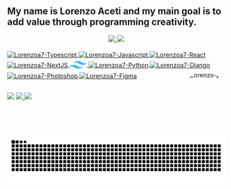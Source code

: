 ## My name is Lorenzo Aceti and my main goal is to add value through programming creativity.
<div align="center">
  <a href="https://github.com/lorenzoa7">
  <img height="180em" src="https://github-readme-stats.vercel.app/api?username=lorenzoa7&show_icons=true&theme=dark"/>
  <img height="180em" src="https://github-readme-stats.vercel.app/api/top-langs/?username=lorenzoa7&layout=compact&theme=dark&exclude_repo=ControleCompraVenda"/>
</div>
<div style="display: inline_block"><br>
  <img align="center" alt="Lorenzoa7-Typescript" height="30" width="40" src="https://cdn.jsdelivr.net/gh/devicons/devicon/icons/typescript/typescript-original.svg">
  <img align="center" alt="Lorenzoa7-Javascript" height="30" width="40" src="https://cdn.jsdelivr.net/gh/devicons/devicon/icons/javascript/javascript-original.svg">
  <img align="center" alt="Lorenzoa7-React" height="30" width="40" src="https://cdn.jsdelivr.net/gh/devicons/devicon/icons/react/react-original.svg">
  <img align="center" alt="Lorenzoa7-NextJS" height="30" width="40" src="https://cdn.jsdelivr.net/gh/devicons/devicon/icons/nextjs/nextjs-original.svg">
  <img align="center" alt="Lorenzoa7-TailwindCSS" height="30" width="40" src="https://github.com/devicons/devicon/blob/v2.16.0/icons/tailwindcss/tailwindcss-original.svg">
  <img align="center" alt="Lorenzoa7-Python" height="30" width="40" src="https://cdn.jsdelivr.net/gh/devicons/devicon/icons/python/python-original.svg">
  <img align="center" alt="Lorenzoa7-Django" height="30" width="40" src="https://cdn.jsdelivr.net/gh/devicons/devicon/icons/django/django-plain.svg" />
  <img align="center" alt="Lorenzoa7-Photoshop" height="30" width="40" src="https://cdn.jsdelivr.net/gh/devicons/devicon/icons/photoshop/photoshop-plain.svg">
  <img align="center" alt="Lorenzoa7-Figma" height="30" width="40" src="https://cdn.jsdelivr.net/gh/devicons/devicon/icons/figma/figma-original.svg">
  <img align="right" alt="Lorenzo-pic" height="150" style="border-radius:50px;" src="https://cdn.discordapp.com/attachments/630201208270749696/1138261712332668988/foto_profissional_quadrada.jpg?ex=65f8d6d4&is=65e661d4&hm=8caf58da86eabe7344faa8909a290dab8f63228cbbbddce82e89977de0daba65&">
</div>
  
  ##
 
<div> 
  <a href="https://www.linkedin.com/in/lorenzoaceti/" target="_blank"><img src="https://img.shields.io/badge/-LinkedIn-%230077B5?style=for-the-badge&logo=linkedin&logoColor=white" target="_blank"></a>
  <a href="https://www.lorenzoaceti.com" target="_blank"><img src="https://img.shields.io/badge/Portfolio-%23000000.svg?style=for-the-badge&logo=firefox&logoColor=#FF7139" target="_blank"> </a>
  <a href = "mailto:lorenzo.acetii@gmail.com"><img src="https://img.shields.io/badge/-Gmail-%23333?style=for-the-badge&logo=gmail&logoColor=white" target="_blank"> </a>
  </a> 
 
  ![Snake animation](https://github.com/lorenzoa7/lorenzoa7/blob/output/github-contribution-grid-snake.svg)
 
</div>
